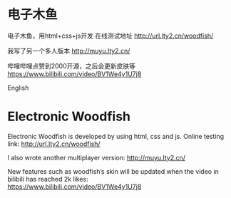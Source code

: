 # 电子木鱼
电子木鱼，用html+css+js开发
在线测试地址
http://url.lty2.cn/woodfish/

我写了另一个多人版本
http://muyu.lty2.cn/

哔哩哔哩点赞到2000开源，之后会更新皮肤等
https://www.bilibili.com/video/BV1We4y1U7j8

English
# Electronic Woodfish
Electronic Woodfish is developed by using html, css and js.
Online testing link: http://url.lty2.cn/woodfish/

I also wrote another multiplayer version: 
http://muyu.lty2.cn/

New features such as woodfish’s skin will be updated when the video in bilibili has reached 2k likes:  
https://www.bilibili.com/video/BV1We4y1U7j8
